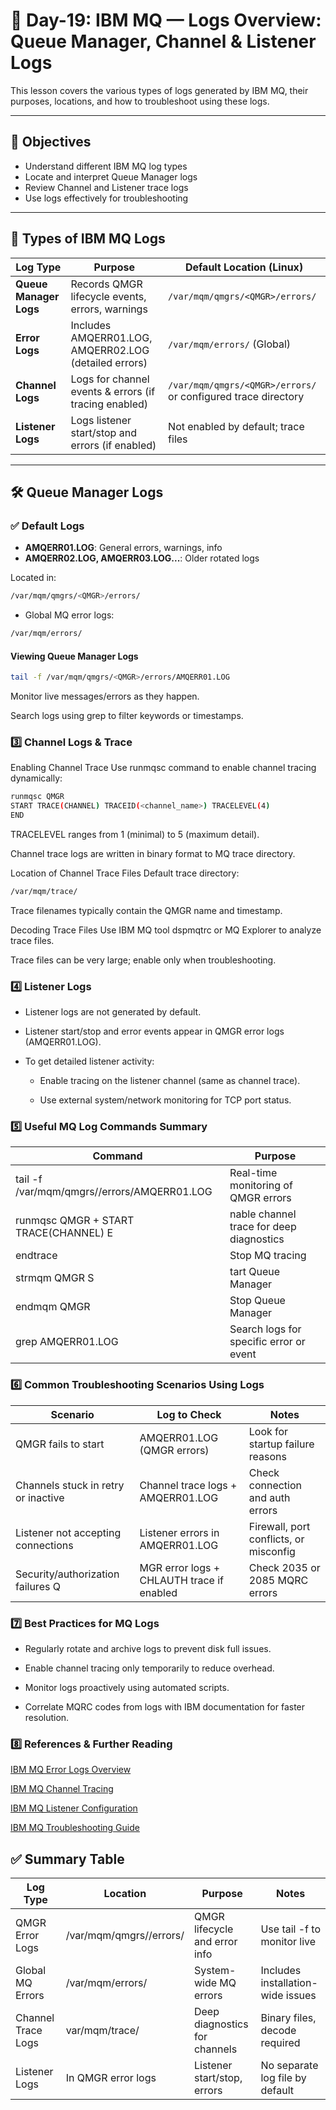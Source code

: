 # 📘 Day-19: IBM MQ — Logs Overview: Queue Manager, Channel & Listener Logs

This lesson covers the various types of logs generated by IBM MQ, their purposes, locations, and how to troubleshoot using these logs.

---

## 🔹 Objectives

- Understand different IBM MQ log types
- Locate and interpret Queue Manager logs
- Review Channel and Listener trace logs
- Use logs effectively for troubleshooting

---

## 🧠 Types of IBM MQ Logs

| Log Type          | Purpose                                              | Default Location (Linux)             |
|-------------------|-----------------------------------------------------|------------------------------------|
| **Queue Manager Logs** | Records QMGR lifecycle events, errors, warnings       | `/var/mqm/qmgrs/<QMGR>/errors/`    |
| **Error Logs**     | Includes AMQERR01.LOG, AMQERR02.LOG (detailed errors) | `/var/mqm/errors/` (Global)          |
| **Channel Logs**   | Logs for channel events & errors (if tracing enabled) | `/var/mqm/qmgrs/<QMGR>/errors/` or configured trace directory |
| **Listener Logs**  | Logs listener start/stop and errors (if enabled)       | Not enabled by default; trace files |

---

## 🛠️ Queue Manager Logs

### ✅ Default Logs

- **AMQERR01.LOG**: General errors, warnings, info  
- **AMQERR02.LOG, AMQERR03.LOG...**: Older rotated logs

Located in:

```bash
/var/mqm/qmgrs/<QMGR>/errors/
```
- Global MQ error logs:

```bash
/var/mqm/errors/
```
#### Viewing Queue Manager Logs
``` bash
tail -f /var/mqm/qmgrs/<QMGR>/errors/AMQERR01.LOG
```
Monitor live messages/errors as they happen.

Search logs using grep to filter keywords or timestamps.

### 3️⃣ Channel Logs & Trace
Enabling Channel Trace
Use runmqsc command to enable channel tracing dynamically:

```bash
runmqsc QMGR
START TRACE(CHANNEL) TRACEID(<channel_name>) TRACELEVEL(4)
END
```
TRACELEVEL ranges from 1 (minimal) to 5 (maximum detail).

Channel trace logs are written in binary format to MQ trace directory.

Location of Channel Trace Files
Default trace directory:

```bash
/var/mqm/trace/
```
Trace filenames typically contain the QMGR name and timestamp.

Decoding Trace Files
Use IBM MQ tool dspmqtrc or MQ Explorer to analyze trace files.

Trace files can be very large; enable only when troubleshooting.

### 4️⃣ Listener Logs
- Listener logs are not generated by default.

- Listener start/stop and error events appear in QMGR error logs (AMQERR01.LOG).

- To get detailed listener activity:

  - Enable tracing on the listener channel (same as channel trace).

  - Use external system/network monitoring for TCP port status.

### 5️⃣ Useful MQ Log Commands Summary
|Command	|Purpose|
|---------|-------|
|tail -f /var/mqm/qmgrs/<QMGR>/errors/AMQERR01.LOG	|Real-time monitoring of QMGR errors|
|runmqsc QMGR + START TRACE(CHANNEL)	E|nable channel trace for deep diagnostics|
|endtrace	|Stop MQ tracing|
|strmqm QMGR	S|tart Queue Manager|
|endmqm QMGR	|Stop Queue Manager|
|grep <keyword> AMQERR01.LOG	|Search logs for specific error or event|

### 6️⃣ Common Troubleshooting Scenarios Using Logs
|Scenario	|Log to Check	|Notes|
|---------|-------------|-----|
|QMGR fails to start	|AMQERR01.LOG (QMGR errors)	|Look for startup failure reasons|
|Channels stuck in retry or inactive	|Channel trace logs + AMQERR01.LOG	|Check connection and auth errors|
|Listener not accepting connections	|Listener errors in AMQERR01.LOG	|Firewall, port conflicts, or misconfig|
|Security/authorization failures	Q|MGR error logs + CHLAUTH trace if enabled	|Check 2035 or 2085 MQRC errors|

### 7️⃣ Best Practices for MQ Logs
- Regularly rotate and archive logs to prevent disk full issues.

- Enable channel tracing only temporarily to reduce overhead.

- Monitor logs proactively using automated scripts.

- Correlate MQRC codes from logs with IBM documentation for faster resolution.

### 8️⃣ References & Further Reading
[IBM MQ Error Logs Overview](https://www.ibm.com/docs/en/ibm-mq/9.3?topic=errors-error-logs)

[IBM MQ Channel Tracing](https://www.ibm.com/docs/en/ibm-mq/9.3?topic=channels-channel-tracing)

[IBM MQ Listener Configuration](https://www.ibm.com/docs/en/ibm-mq/9.3?topic=listeners-overview)

[IBM MQ Troubleshooting Guide](https://www.ibm.com/support/pages/ibm-mq-troubleshooting)

## ✅ Summary Table
|Log Type	|Location	|Purpose	|Notes|
|--------|----------|---------|-----|
|QMGR Error Logs	|/var/mqm/qmgrs/<QMGR>/errors/	|QMGR lifecycle and error info	|Use tail -f to monitor live|
|Global MQ Errors	|/var/mqm/errors/	|System-wide MQ errors	|Includes installation-wide issues|
|Channel Trace Logs	|var/mqm/trace/	|Deep diagnostics for channels	|Binary files, decode required|
|Listener Logs	|In QMGR error logs	|Listener start/stop, errors	|No separate log file by default|

